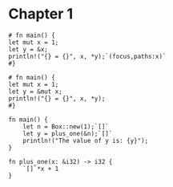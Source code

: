 # Chapter 1

```aquascope,stepper
# fn main() {
let mut x = 1;
let y = &x;
println!("{} = {}", x, *y);`(focus,paths:x)`
#}
```

```aquascope,boundaries
# fn main() {
let mut x = 1;
let y = &mut x;
println!("{} = {}", x, *y);
#}
```

```aquascope,interpreter,concreteTypes=true
fn main() {
    let n = Box::new(1);`[]`
    let y = plus_one(&n);`[]`
    println!("The value of y is: {y}");
}

fn plus_one(x: &i32) -> i32 {
    `[]`*x + 1
}
```
